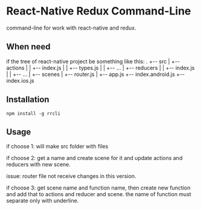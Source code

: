 # React-Native Redux Command-Line

command-line for work with react-native and redux.

## When need

if the tree of react-native project be something like this:
.
+-- src
|   +-- actions
|   |   +-- index.js
|   |   +-- types.js
|   |   +-- ...
|   +-- reducers
|   |   +-- index.js
|   |   +-- ...
|   +-- scenes
|   +-- router.js
|   +-- app.js
+-- index.android.js
+-- index.ios.js

## Installation

```
npm install -g rrcli
```

## Usage

if choose 1:
  will make src folder with files

if choose 2:
  get a name and create scene for it and update actions and reducers with new scene.

  issue: router file not receive changes in this version.

if choose 3:
  get scene name and function name, then create new function and add that to actions and reducer and scene.
  the name of function must separate only with underline.
